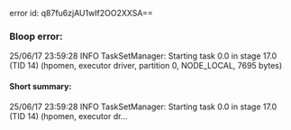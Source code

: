 error id: q87fu6zjAU1wIf2OO2XXSA==
### Bloop error:

25/06/17 23:59:28 INFO TaskSetManager: Starting task 0.0 in stage 17.0 (TID 14) (hpomen, executor driver, partition 0, NODE_LOCAL, 7695 bytes)
#### Short summary: 

25/06/17 23:59:28 INFO TaskSetManager: Starting task 0.0 in stage 17.0 (TID 14) (hpomen, executor dr...